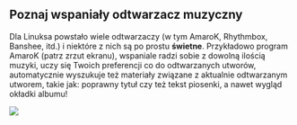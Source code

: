 ﻿<?php require("../../entete.php"); ?> <?php require("../../base.php"); ?>

<div id="corps">

<h2>Poznaj wspaniały odtwarzacz muzyczny</h2>

<p>Dla Linuksa powstało wiele odtwarzaczy (w tym AmaroK, Rhythmbox, Banshee,
itd.) i niektóre z nich są po prostu <b>świetne</b>. Przykładowo program AmaroK
(patrz zrzut ekranu), wspaniale radzi sobie z dowolną ilością muzyki,
uczy się Twoich preferencji co do odtwarzanych utworów, automatycznie wyszukuje
też materiały związane z aktualnie odtwarzanym utworem, takie jak: poprawny
tytuł czy też tekst piosenki, a nawet wygląd okładki albumu!</p>

<img src="Images/amarok.png" />

</div>

